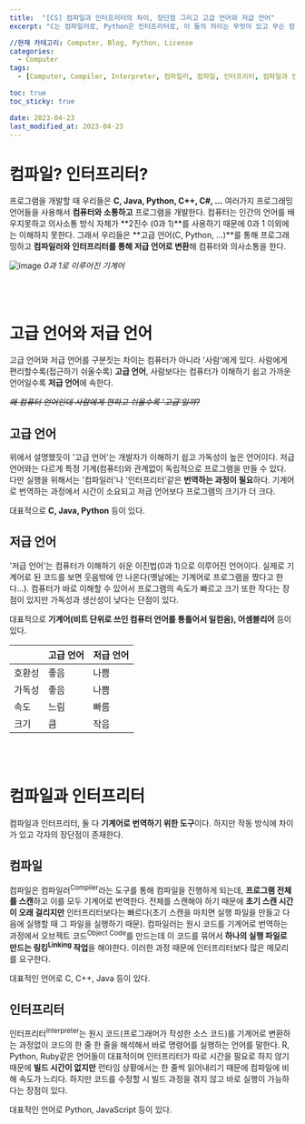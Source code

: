 ```yaml
---
title:  "[CS] 컴파일과 인터프리터의 차이, 장단점 그리고 고급 언어와 저급 언어"
excerpt: "C는 컴파일러로, Python은 인터프리터로, 이 둘의 차이는 무엇이 있고 무슨 장단점이 있을까? 컴파일과 인터프리터의 차이와 장단점을 정리하고 언어들에 무슨 차이가 있는지 정리해보았다."

//현재 카테고리: Computer, Blog, Python, License
categories:
  - Computer
tags:
  - [Computer, Compiler, Interpreter, 컴파일러, 컴파일, 인터프리터, 컴파일과 인터프리터 차이, 고급언어와 저급언어]

toc: true
toc_sticky: true

date: 2023-04-23
last_modified_at: 2023-04-23
---
```


# 컴파일? 인터프리터?

프로그램을 개발할 때 우리들은 **C, Java, Python, C++, C#, ...** 여러가지 프로그래밍 언어들을 사용해서 **컴퓨터와 소통하고** 프로그램을 개발한다. 컴퓨터는 인간의 언어를 배우지못하고 의사소통 방식 자체가 **2진수 (0과 1)**를 사용하기 때문에 0과 1 이외에는 이해하지 못한다. 그래서 우리들은 **고급 언어(C, Python, ...)**를 통해 프로그래밍하고 **컴파일러와 인터프리터를 통해 저급 언어로 변환**해 컴퓨터와 의사소통을 한다.




![image](https://user-images.githubusercontent.com/128434645/233740947-e476fce1-c0a2-4846-a427-9ec4899e2c69.png)
*0과 1로 이루어진 기계어*

<br><br>

# 고급 언어와 저급 언어
고급 언어와 저급 언어를 구분짓는 차이는 컴퓨터가 아니라 '사람'에게 있다. 사람에게 편리할수록(접근하기 쉬울수록) **고급 언어**, 사람보다는 컴퓨터가 이해하기 쉽고 가까운 언어일수록 **저급 언어**에 속한다.

~~*왜 컴퓨터 언어인데 사람에게 편하고 쉬울수록 '고급'일까?*~~

## 고급 언어
위에서 설명했듯이 '고급 언어'는 개발자가 이해하기 쉽고 가독성이 높은 언어이다. 저급 언어와는 다르게 특정 기계(컴퓨터)와 관계없이 독립적으로 프로그램을 만들 수 있다. 다만 실행을 위해서는 '컴파일러'나 '인터프리터'같은 **번역하는 과정이 필요**하다.  기계어로 번역하는 과정에서 시간이 소요되고 저급 언어보다 프로그램의 크기가 더 크다.

대표적으로 **C, Java, Python** 등이 있다.

## 저급 언어
'저급 언어'는 컴퓨터가 이해하기 쉬운 이진법(0과 1)으로 이루어진 언어이다. 실제로 기계어로 된 코드를 보면 웃음밖에 안 나온다(옛날에는 기계어로 프로그램을 짰다고 한다...). 컴퓨터가 바로 이해할 수 있어서 프로그램의 속도가 빠르고 크기 또한 작다는 장점이 있지만 가독성과 생산성이 낮다는 단점이 있다.

대표적으로 **기계어(비트 단위로 쓰인 컴퓨터 언어를 통틀어서 일컫음), 어셈블리어** 등이 있다.

||고급 언어|저급 언어|
|--|----|----|
|호환성|좋음|나쁨|
|가독성|좋음|나쁨|
|속도|느림|빠름|
|크기|큼|작음|

<br><br>

# 컴파일과 인터프리터
컴파일과 인터프리터, 둘 다 **기계어로 번역하기 위한 도구**이다. 하지만 작동 방식에 차이가 있고 각자의 장단점이 존재한다.

## 컴파일
컴파일은 컴파일러<sup>Compiler</sup>라는 도구를 통해 컴파일을 진행하게 되는데, **프로그램 전체를 스캔**하고 이를 모두 기계어로 번역한다. 전체를 스캔해야 하기 때문에 **초기 스캔 시간이 오래 걸리지만** 인터프리터보다는 빠르다(초기 스캔을 마치면 실행 파일을 만들고 다음에 실행할 때 그 파일을 실행하기 때문). 컴파일러는 원시 코드를 기계어로 번역하는 과정에서 오브젝트 코드<sup>Object Code</sup>를 만드는데 이 코드를 묶어서 **하나의 실행 파일로 만드는 링킹<sup>Linking</sup> 작업**을 해야한다. 이러한 과정 때문에 인터프리터보다 많은 메모리를 요구한다.

대표적인 언어로 C, C++, Java 등이 있다.

## 인터프리터
인터프리터<sup>Interpreter</sup>는 원시 코드(프로그래머가 작성한 소스 코드)를 기계어로 변환하는 과정없이 코드의 한 줄 한 줄을 해석해서 바로 명령어를 실행하는 언어를 말한다. R, Python, Ruby같은 언어들이 대표적이며 인터프리터가 따로 시간을 필요로 하지 않기 때문에 **빌드 시간이 없지만** 런타임 상황에서는 한 줄씩 읽어내리기 때문에 컴파일에 비해 속도가 느리다. 하지만 코드를 수정할 시 빌드 과정을 겪지 않고 바로 실행이 가능하다는 장점이 있다.

대표적인 언어로 Python, JavaScript 등이 있다.